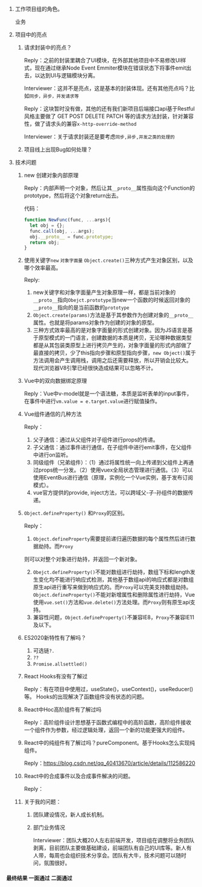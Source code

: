 1. 工作项目组的角色。

   业务

2. 项目中的亮点

   1. 请求封装中的亮点？

      Reply：之前的封装里耦合了UI模块，在外部其他项目中不易修改UI样式，现在通过继承Node Event Emmiter模块在错误状态下将事件emit出去，以达到UI与逻辑模块分离。

      Interviewer：这并不是亮点，这是基本的封装体现。还有其他亮点吗？比如`同步，异步，并发请求等`

      Reply：这块暂时没有做，其他的还有我们新项目后端接口api基于Restful风格主要做了 GET POST DELETE PATCH 等的请求方法封装，针对兼容性，做了请求头的兼容`x-http-override-method`

      Interviewer：关于请求封装还是要考虑`同步,异步,并发之类的处理的`

   2. 项目线上出现Bug如何处理？

3. 技术问题

   1. new 创建对象内部原理

      Reply：内部声明一个对象，然后让其`__proto__`属性指向这个Function的prototype，然后将这个对象return出去。

      代码：

      ```js
      function NewFunc(func, ...args){
      	let obj = {};
        func.call(obj, ...args);
        obj.__proto__ = func.prototype;
        return obj;
      }
      ```

   2. 使用关键字`new` `对象字面量` `Object.create()`三种方式产生对象区别，以及哪个效率最高。

      Reply:

      1. new关键字和对象字面量产生对象原理一样，都是当前对象的`__proto__`指向`Obejct.prototype`当new一个函数的时候返回对象的`__proto__`指向的是当前函数的`prototype`
      2. `Object.create(params)`方法是基于其参数作为创建对象的`__proto__`属性。也就是将params对象作为创建的对象的原型。
      3. 三种方式效率最高的是对象字面量的形式创建对象。因为JS语言是基于原型模式的一门语言，创建数据的本质是拷贝，无论哪种数据类型都是从其包装类原型上进行拷贝产生的，对象字面量的形式内部做了最直接的拷贝，少了this指向步骤和原型指向步骤，`new Object()`属于方法调用会产生调用栈，调用之后还需要释放，所以开销会比较大。现代浏览器V8引擎已经很快造成结果可以忽略不计。

   3. Vue中的双向数据绑定原理

      Reply：Vue中v-model就是一个语法糖，本质是监听表单的input事件，在事件中进行`vm.value = e.target.value`进行赋值操作。

   4. Vue组件通信的几种方法

      Reply：

      1. 父子通信：通过从父组件对子组件进行props的传递。
      2. 子父通信：通过事件进行通信，在子组件中进行emit事件，在父组件中进行on监听。
      3. 同级组件（兄弟组件）：（1）通过将属性统一向上传递到父组件上再通过props统一分发。（2）使用vuex全局状态管理进行通信。（3）可以使用EventBus进行通信（原理，实例化一个Vue实例，基于发布订阅模式）。
      4. vue官方提供的provide, inject方法，可以跨域父-子-孙组件的数据传递。

   5. `Object.defineProperty()` 和`Proxy`的区别。

      Reply：

      1. `Object.defineProperty`需要提前递归遍历数据的每个属性然后进行数据劫持。而`Proxy`

      则可以对整个对象进行劫持，并返回一个新对象。

      2. `Obejct.defineProperty()`不能对数组进行劫持，数组下标和length发生变化均不能进行响应式检测，其他基于数组api的响应式都是对数组原生api进行重写来做到响应式的。而`Proxy`可以完美支持数组劫持。`Object.defineProperty()`不能对新增属性和删除属性进行劫持，Vue使用`vue.set()`方法和`vue.delete()`方法处理。而`Proxy`则有原生api支持。
      3. 兼容性问题，`Object.defineProperty()`不兼容IE8，`Proxy`不兼容IE11及以下。

   6. ES2020新特性有了解吗？

      1. 可选链`?.`
      2. `??`
      3. `Promise.allsettled()`

   7. React Hooks有没有了解过

      Reply：有在项目中使用过，useState()，useContext()，useReducer()等。 Hooks的出现解决了函数组件没有状态的问题。

   8. React中Hoc高阶组件有了解过吗

      Reply：高阶组件设计思想基于函数式编程中的高阶函数，高阶组件接收一个组件作为参数，经过逻辑处理，返回一个新的功能更强大的组件。

   9. React中的纯组件有了解过吗？pureComponent。基于Hooks怎么实现纯组件。

      Reply：https://blog.csdn.net/qq_40413670/article/details/112586220

   10. React中的合成事件以及合成事件解决的问题。

       Reply：

   11. 关于我的问题：

       1. 团队建设情况，新人成长机制。

       2. 部门业务情况

          Interviewer：团队大概20人左右前端开发，项目组在调整将业务团队剥离，目前团队主要做基础建设，前端团队有自己的UI库等。新人有人带，每周也会组织技术分享会。团队有大牛，技术问题可以随时问，氛围很好。

#### 最终结果 一面通过 二面通过

       

       

       

       

